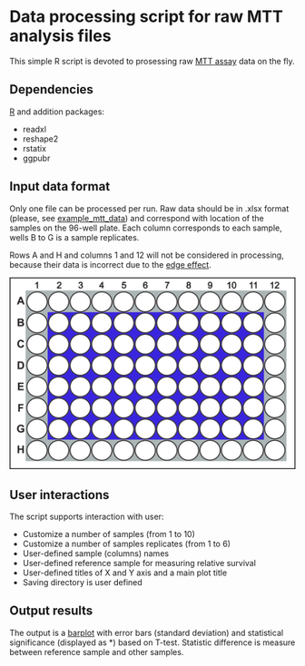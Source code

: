 # Data processing script for raw MTT analysis files

This simple R script is devoted to prosessing raw [MTT assay](https://en.wikipedia.org/wiki/MTT_assay) data on the fly.

## Dependencies

[R](https://www.r-project.org/) and addition packages:

  * readxl
  * reshape2
  * rstatix
  * ggpubr

## Input data format

Only one file can be processed per run. Raw data should be in .xlsx format (please, see [example_mtt_data](example_mtt_data.xls)) and correspond with location of the samples on the 96-well plate. Each column corresponds to each sample, wells B to G is a sample replicates. 

Rows A and H and columns 1 and 12 will not be considered in processing, because their data is incorrect due to the [edge effect](https://www.researchgate.net/publication/341902684_Evaluation_of_plate_edge_effects_in_in-vitro_cell_based_assay).

![](96_well_plate.jpg)

## User interactions

The script supports interaction with user:

  * Customize a number of samples (from 1 to 10)
  * Customize a number of samples replicates (from 1 to 6)
  * User-defined sample (columns) names
  * User-defined reference sample for measuring relative survival
  * User-defined titles of X and Y axis and a main plot title
  * Saving directory is user defined

## Output results
The output is a [barplot](plot.pdf) with error bars (standard deviation) and statistical significance (displayed as \*) based on T-test. Statistic difference is measure between reference sample and other samples.
